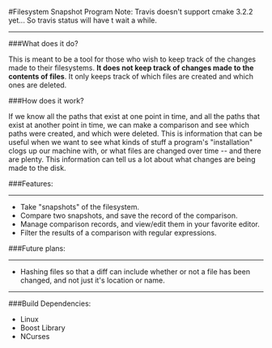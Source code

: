 #Filesystem Snapshot Program 
Note: Travis doesn't support cmake 3.2.2 yet... So travis status will have t wait a while.
 
--- 
###What does it do? 
 
This is meant to be a tool for those who wish to keep track of the changes made to their filesystems.  **It does not keep track of changes made to the contents of files**.  It only keeps track of which files are created and which ones are deleted. 
 
###How does it work? 
 
If we know all the paths that exist at one point in time, and all the paths that exist at another point in time, we can make a comparison and see which paths were created, and which were deleted.  This is information that can be useful when we want to see what kinds of stuff a program's "installation" clogs up our machine with, or what files are changed over time -- and there are plenty.  This information can tell us a lot about what changes are being made to the disk. 
 
###Features: 
 
--- 
 
-  Take "snapshots" of the filesystem. 
-  Compare two snapshots, and save the record of the comparison. 
-  Manage comparison records, and view/edit them in your favorite editor. 
-  Filter the results of a comparison with regular expressions. 
 
###Future plans: 
 
--- 
 
-  Hashing files so that a diff can include whether or not a file has been changed, and not just it's location or name. 
 
--- 
 
###Build Dependencies: 
 
-  Linux 
-  Boost Library
-  NCurses
